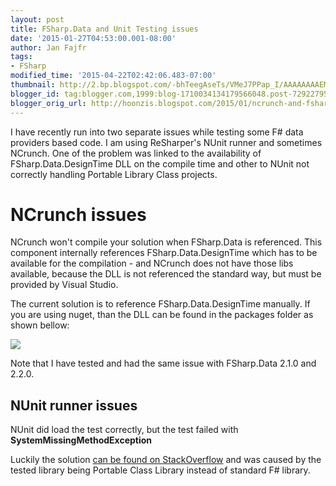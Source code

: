 ```yaml
---
layout: post
title: FSharp.Data and Unit Testing issues
date: '2015-01-27T04:53:00.001-08:00'
author: Jan Fajfr
tags:
- FSharp
modified_time: '2015-04-22T02:42:06.483-07:00'
thumbnail: http://2.bp.blogspot.com/-bhTeegAseTs/VMeJ7PPap_I/AAAAAAAAEMM/Dab5HZms5rM/s72-c/reference_fsharpdata.PNG
blogger_id: tag:blogger.com,1999:blog-1710034134179566048.post-7292279599877960101
blogger_orig_url: http://hoonzis.blogspot.com/2015/01/ncrunch-and-fsharpdata.html
---
```

I have recently run into two separate issues while testing some F\# data providers based code. I am using ReSharper's NUnit runner and sometimes NCrunch. One of the problem was linked to the availability of FSharp.Data.DesignTime DLL on the compile time and other to NUnit not correctly handling Portable Library Class projects.

NCrunch issues
==============
NCrunch won't compile your solution when FSharp.Data is referenced. This component internally references FSharp.Data.DesignTime which has to be available for the compilation - and NCrunch does not have those libs available, because the DLL is not referenced the standard way, but must be provided by Visual Studio.

The current solution is to reference FSharp.Data.DesignTime manually. If you are using nuget, than the DLL can be found in the packages folder as shown bellow:

[![](http://2.bp.blogspot.com/-bhTeegAseTs/VMeJ7PPap_I/AAAAAAAAEMM/Dab5HZms5rM/s640/reference_fsharpdata.PNG)](http://2.bp.blogspot.com/-bhTeegAseTs/VMeJ7PPap_I/AAAAAAAAEMM/Dab5HZms5rM/s1600/reference_fsharpdata.PNG)


Note that I have tested and had the same issue with FSharp.Data 2.1.0
and 2.2.0.

NUnit runner issues
-------------------

NUnit did load the test correctly, but the test failed with **SystemMissingMethodException**

Luckily the solution [can be found on StackOverflow](http://stackoverflow.com/questions/22608519/fsharp-data-system-missingmethodexception-when-calling-freebase-provider-from)
and was caused by the tested library being Portable Class Library
instead of standard F\# library.